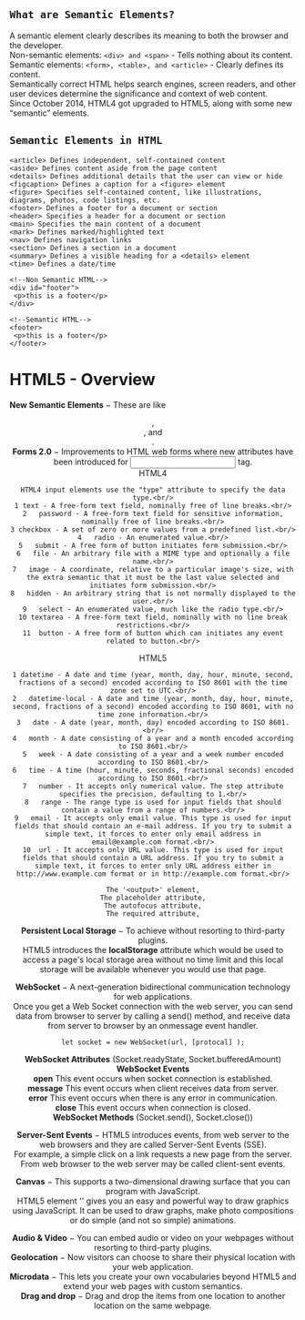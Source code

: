 ## `What are Semantic Elements?`
A semantic element clearly describes its meaning to both the browser and the developer.<br/>
Non-semantic elements: `<div> and <span>` - Tells nothing about its content.<br/>
Semantic elements: `<form>, <table>, and <article>` - Clearly defines its content.<br/>
Semantically correct HTML helps search engines, screen readers, and other user devices determine the significance and context of web content.<br/>
Since October 2014, HTML4 got upgraded to HTML5, along with some new “semantic” elements.<br/>

## `Semantic Elements in HTML`
```
<article> Defines independent, self-contained content
<aside> Defines content aside from the page content
<details> Defines additional details that the user can view or hide
<figcaption> Defines a caption for a <figure> element
<figure> Specifies self-contained content, like illustrations, diagrams, photos, code listings, etc.
<footer> Defines a footer for a document or section
<header> Specifies a header for a document or section
<main> Specifies the main content of a document
<mark> Defines marked/highlighted text
<nav> Defines navigation links
<section> Defines a section in a document
<summary> Defines a visible heading for a <details> element
<time> Defines a date/time

<!--Non Semantic HTML-->
<div id="footer">
 <p>this is a footer</p>
</div>
 
<!--Semantic HTML-->
<footer>
 <p>this is a footer</p>
</footer>
```

# HTML5 - Overview
**New Semantic Elements** − These are like <header>, <footer>, and <section>.<br/>
**Forms 2.0** − Improvements to HTML web forms where new attributes have been introduced for <input> tag.<br/>
HTML4
```
HTML4 input elements use the "type" attribute to specify the data type.<br/>
1 text - A free-form text field, nominally free of line breaks.<br/>
2	password - A free-form text field for sensitive information, nominally free of line breaks.<br/>
3 checkbox - A set of zero or more values from a predefined list.<br/>
4	radio - An enumerated value.<br/>
5	submit - A free form of button initiates form submission.<br/>
6	file - An arbitrary file with a MIME type and optionally a file name.<br/>
7	image - A coordinate, relative to a particular image's size, with the extra semantic that it must be the last value selected and initiates form submission.<br/>
8	hidden - An arbitrary string that is not normally displayed to the user.<br/>
9	select - An enumerated value, much like the radio type.<br/>
10 textarea - A free-form text field, nominally with no line break restrictions.<br/>
11	button - A free form of button which can initiates any event related to button.<br/>
 ```
 HTML5
 ```
1 datetime - A date and time (year, month, day, hour, minute, second, fractions of a second) encoded according to ISO 8601 with the time zone set to UTC.<br/>
2	datetime-local - A date and time (year, month, day, hour, minute, second, fractions of a second) encoded according to ISO 8601, with no time zone information.<br/>
3	date - A date (year, month, day) encoded according to ISO 8601.<br/>
4	month - A date consisting of a year and a month encoded according to ISO 8601.<br/>
5	week - A date consisting of a year and a week number encoded according to ISO 8601.<br/>
6	time - A time (hour, minute, seconds, fractional seconds) encoded according to ISO 8601.<br/>
7	number - It accepts only numerical value. The step attribute specifies the precision, defaulting to 1.<br/>
8	range - The range type is used for input fields that should contain a value from a range of numbers.<br/>
9	email - It accepts only email value. This type is used for input fields that should contain an e-mail address. If you try to submit a simple text, it forces to enter only email address in email@example.com format.<br/>
10	url - It accepts only URL value. This type is used for input fields that should contain a URL address. If you try to submit a simple text, it forces to enter only URL address either in http://www.example.com format or in http://example.com format.<br/>
 
 The '<output>' element,
 The placeholder attribute,
 The autofocus attribute,
 The required attribute,
 
 ```
 
**Persistent Local Storage** − To achieve without resorting to third-party plugins.<br/>
HTML5 introduces the **localStorage** attribute which would be used to access a page's local storage area without no time limit and this local storage will be available whenever you would use that page.

**WebSocket** − A next-generation bidirectional communication technology for web applications.<br/>
Once you get a Web Socket connection with the web server, you can send data from browser to server by calling a send() method, and receive data from server to browser by an onmessage event handler.<br/>
```
let socket = new WebSocket(url, [protocal] );
```
**WebSocket Attributes** (Socket.readyState, Socket.bufferedAmount)<br/>
**WebSocket Events**<br/>
  **open**	This event occurs when socket connection is established.<br/>
  **message**	This event occurs when client receives data from server.<br/>
  **error**	This event occurs when there is any error in communication.<br/>
  **close**	This event occurs when connection is closed.<br/>
**WebSocket Methods** (Socket.send(), Socket.close())<br/>

**Server-Sent Events** − HTML5 introduces events, from web server to the web browsers and they are called Server-Sent Events (SSE).<br/>
For example, a simple click on a link requests a new page from the server. From web browser to the web server may be called client-sent events.

**Canvas** − This supports a two-dimensional drawing surface that you can program with JavaScript.<br/>
HTML5 element '<canvas>' gives you an easy and powerful way to draw graphics using JavaScript. It can be used to draw graphs, make photo compositions or do simple (and not so simple) animations.

**Audio & Video** − You can embed audio or video on your webpages without resorting to third-party plugins.<br/>
**Geolocation** − Now visitors can choose to share their physical location with your web application.<br/>
**Microdata** − This lets you create your own vocabularies beyond HTML5 and extend your web pages with custom semantics.<br/>
**Drag and drop** − Drag and drop the items from one location to another location on the same webpage.<br/>
 
 
